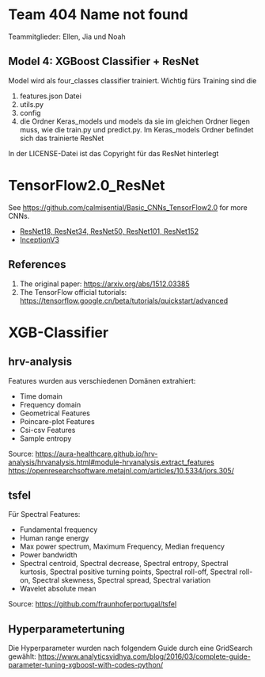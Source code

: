 # Team 404 Name not found
Teammitglieder: Ellen, Jia und Noah

## Model 4: XGBoost Classifier + ResNet 
Model wird als four_classes classifier trainiert. Wichtig fürs Training sind die 
1. features.json Datei
2. utils.py  
3. config
4. die Ordner Keras_models und models
da sie im gleichen Ordner liegen muss, wie die train.py und predict.py. 
Im Keras_models Ordner befindet sich das trainierte ResNet


In der LICENSE-Datei ist das Copyright für das ResNet hinterlegt

# TensorFlow2.0_ResNet

See https://github.com/calmisential/Basic_CNNs_TensorFlow2.0 for more CNNs.
+ [ResNet18, ResNet34, ResNet50, ResNet101, ResNet152](https://github.com/calmisential/TensorFlow2.0_ResNet)
+ [InceptionV3](https://github.com/calmisential/TensorFlow2.0_InceptionV3)


## References
1. The original paper: https://arxiv.org/abs/1512.03385
2. The TensorFlow official tutorials: https://tensorflow.google.cn/beta/tutorials/quickstart/advanced

# XGB-Classifier
## hrv-analysis
Features wurden aus verschiedenen Domänen extrahiert:
- Time domain
- Frequency domain
- Geometrical Features
- Poincare-plot Features
- Csi-csv Features
- Sample entropy

Source: https://aura-healthcare.github.io/hrv-analysis/hrvanalysis.html#module-hrvanalysis.extract_features
https://openresearchsoftware.metajnl.com/articles/10.5334/jors.305/
## tsfel
Für Spectral Features:
- Fundamental frequency
- Human range energy
- Max power spectrum, Maximum Frequency, Median frequency
- Power bandwidth
- Spectral centroid, Spectral decrease, Spectral entropy, Spectral kurtosis, Spectral positive turning points, 
Spectral roll-off, Spectral roll-on, Spectral skewness, Spectral spread, Spectral variation
- Wavelet absolute mean

Source: https://github.com/fraunhoferportugal/tsfel
## Hyperparametertuning
Die Hyperparameter wurden nach folgendem Guide durch eine GridSearch gewählt: 
https://www.analyticsvidhya.com/blog/2016/03/complete-guide-parameter-tuning-xgboost-with-codes-python/
